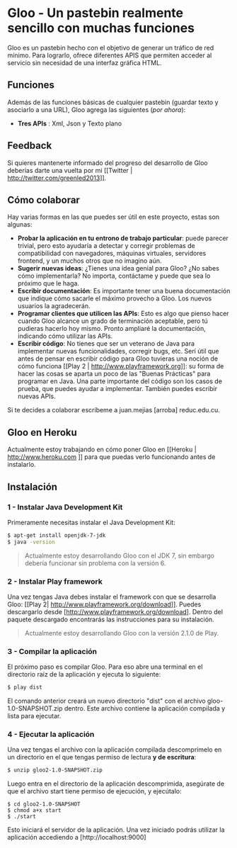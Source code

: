 # Gloo - Un pastebin realmente sencillo con muchas funciones

Gloo es un pastebin hecho con el objetivo de generar un tráfico de red mínimo. Para lograrlo, ofrece diferentes APIS que permiten acceder al servicio sin necesidad de una interfaz gráfica HTML.

## Funciones

Además de las funciones básicas de cualquier pastebin (guardar texto y asociarlo a una URL), Gloo agrega las siguientes (*por ahora*):

- **Tres APIs** : Xml, Json y Texto plano

## Feedback

Si quieres mantenerte informado del progreso del desarrollo de Gloo deberías darte una vuelta por mi [[Twitter | http://twitter.com/greenled2013]].

## Cómo colaborar

Hay varias formas en las que puedes ser útil en este proyecto, estas son algunas:

- **Probar la aplicación en tu entrono de trabajo particular**: puede parecer trivial, pero esto ayudaría a detectar y corregir problemas de compatibilidad con navegadores, máquinas virtuales, servidores frontend, y un muchos otros que no imagino aún.
- **Sugerir nuevas ideas**: ¿Tienes una idea genial para Gloo? ¿No sabes cómo implementarla? No importa, contáctame y puede que sea lo próximo que le haga.
- **Escribir documentación**: Es importante tener una buena documentación que indique cómo sacarle el máximo provecho a Gloo. Los nuevos usuarios la agradecerán.
- **Programar clientes que utilicen las APIs**: Esto es algo que pienso hacer cuando Gloo alcance un grado de terminación aceptable, pero tú pudieras hacerlo hoy mismo. Pronto ampliaré la documentación, indicando cómo utilizar las APIs.
- **Escribir código**: No tienes que ser un veterano de Java para implementar nuevas funcionalidades, corregir bugs, etc. Serí útil que antes de pensar en escribir código para Gloo tuvieras una noción de cómo funciona [[Play 2 | http://www.playframework.org]]: su forma de hacer las cosas se aparta un poco de las "Buenas Prácticas" para programar en Java. Una parte importante del código son los casos de prueba, que puedes ayudar a implementar. También puedes escribir nuevas APIs.

Si te decides a colaborar escríbeme a juan.mejias [arroba] reduc.edu.cu.

## Gloo en Heroku

Actualmente estoy trabajando en cómo poner Gloo en [[Heroku | http://www.heroku.com ]] para que puedas verlo funcionando antes de instalarlo.

## Instalación

### 1 - Instalar Java Development Kit

Primeramente necesitas instalar el Java Development Kit:

```bash
$ apt-get install openjdk-7-jdk
$ java -version
```

> Actualmente estoy desarrollando Gloo con el JDK 7, sin embargo debería funcionar sin problema con la versión 6.

### 2 - Instalar Play framework

Una vez tengas Java debes instalar el framework con que se desarrolla Gloo: [[Play 2| http://www.playframework.org/download]]. Puedes descargarlo desde [http://www.playframework.org/download]. Dentro del paquete descargado encontrarás las instrucciones para su instalación.

> Actualmente estoy desarrollando Gloo con la versión 2.1.0 de Play.

### 3 - Compilar la aplicación

El próximo paso es compilar Gloo. Para eso abre una terminal en el directorio raíz de la aplicación y ejecuta lo siguiente:

```bash
$ play dist
```
El comando anterior creará un nuevo directorio "dist" con el archivo gloo-1.0-SNAPSHOT.zip dentro. Este archivo contiene la aplicación compilada y lista para ejecutar.

### 4 - Ejecutar la aplicación

Una vez tengas el archivo con la aplicación compilada descomprímelo en un directorio en el que tengas permiso de lectura **y de escritura**:

```bash
$ unzip gloo2-1.0-SNAPSHOT.zip
``` 

Luego entra en el directorio de la aplicación descomprimida, asegúrate de que el archivo start tiene permiso de ejecución, y ejecútalo:

```
$ cd gloo2-1.0-SNAPSHOT
$ chmod a+x start
$ ./start
```

Esto iniciará el servidor de la aplicación. Una vez iniciado podrás utilizar la aplicación accediendo a [http://localhost:9000]
